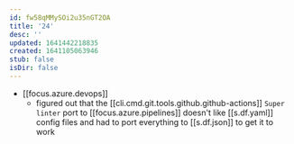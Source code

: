```yaml
---
id: fw58qMMySOi2u35nGT2OA
title: '24'
desc: ''
updated: 1641442218835
created: 1641105063946
stub: false
isDir: false
---
```


- [[focus.azure.devops]]
  - figured out that the [[cli.cmd.git.tools.github.github-actions]] `Super linter` port to [[focus.azure.pipelines]] doesn't like [[s.df.yaml]] config files and had to port everything to [[s.df.json]] to get it to work


